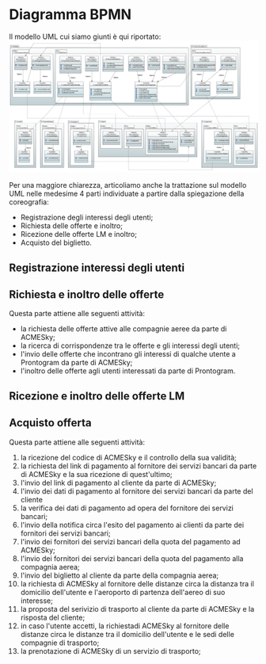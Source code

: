 # Diagramma BPMN

Il modello UML cui siamo giunti è qui riportato:
![Modello UML con profilo TinySOA](https://github.com/MickPerl/soseng-project-documentation/blob/master/assets/images/UML_totale.png?raw=true
 "Modello UMLLL con profilo TinySOA")

Per una maggiore chiarezza, articoliamo anche la trattazione sul modello UML nelle medesime 4 parti individuate a partire dalla spiegazione della coreografia:
- Registrazione degli interessi degli utenti;
- Richiesta delle offerte e inoltro;
- Ricezione delle offerte LM e inoltro;
- Acquisto del biglietto.

## Registrazione interessi degli utenti

## Richiesta e inoltro delle offerte


Questa parte attiene alle seguenti attività:
- la richiesta delle offerte attive alle compagnie aeree da parte di ACMESky;
- la ricerca di corrispondenze tra le offerte e gli interessi degli utenti;
- l'invio delle offerte che incontrano gli interessi di qualche utente a Prontogram da parte di ACMESky;
- l'inoltro delle offerte agli utenti interessati da parte di Prontogram.


## Ricezione e inoltro delle offerte LM

## Acquisto offerta

Questa parte attiene alle seguenti attività:
1. la ricezione del codice di ACMESky e il controllo della sua validità;
2. la richiesta del link di pagamento al fornitore dei servizi bancari da parte di ACMESky e la sua ricezione di quest'ultimo;
3. l'invio del link di pagamento al cliente da parte di ACMESky;
4. l'invio dei dati di pagamento al fornitore dei servizi bancari da parte del cliente
5. la verifica dei dati di pagamento ad opera del fornitore dei servizi bancari;
6. l'invio della notifica circa l'esito del pagamento ai clienti da parte dei fornitori dei servizi bancari;
7. l'invio dei fornitori dei servizi bancari della quota del pagamento ad ACMESky;
8. l'invio dei fornitori dei servizi bancari della quota del pagamento alla compagnia aerea;
9. l'invio del biglietto al cliente da parte della compagnia aerea;
10. la richiesta di ACMESky al fornitore delle distanze circa la distanza tra il domicilio dell'utente e l'aeroporto di partenza dell'aereo di suo interesse;
11. la proposta del serivizio di trasporto al cliente da parte di ACMESky e la risposta del cliente;
12. in caso l'utente accetti, la richiestadi ACMESky al fornitore delle distanze circa le distanze tra il domicilio dell'utente e le sedi delle compagnie di trasporto;
13. la prenotazione di ACMESky di un servizio di trasporto;  
